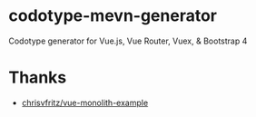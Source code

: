 # codotype-mevn-generator
Codotype generator for Vue.js, Vue Router, Vuex, & Bootstrap 4


# Thanks
- [chrisvfritz/vue-monolith-example](https://github.com/chrisvfritz/vue-monolith-example)